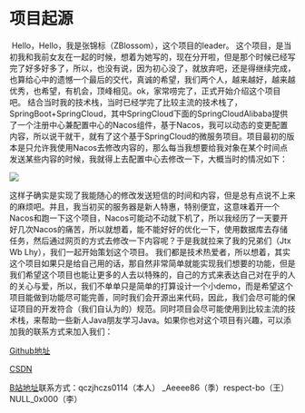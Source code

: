 # 项目起源

​	Hello，Hello，我是张锦标（ZBlossom），这个项目的leader。
​	这个项目，是当初我和我前女友在一起的时候，想着为她写的，现在分开啦，但是那个时候已经写完了好多好多了，所以，也没有说，因为初心没了，就放弃吧，还是得继续完成，也算给心中的遗憾一个最后的交代，
​	真诚的希望，我们两个人，越来越好，越来越优秀，也希望，有机会，顶峰相见。
​	ok，家常唠完了，正式开始介绍这个项目吧。
​	结合当时我的技术栈，当时已经学完了比较主流的技术栈了，SpringBoot+SpringCloud，其中SpringCloud下面的SpringCloudAlibaba提供了一个注册中心兼配置中心的Nacos组件，基于Nacos，我可以动态的变更配置内容，所以说干就干，就有了这个基于SpringCloud的微服务项目。
​	项目最初的版本是只允许我使用Nacos去修改内容的，那么每当我想要给我对象在某个时间点发送某些内容的时候，我就得上去配置中心去修改一下，大概当时的情况如下：

![](https://www.notion.so/image/https%3A%2F%2Fcdn.nlark.com%2Fyuque%2F0%2F2023%2Fpng%2F34806522%2F1677068469585-95d54a13-26b8-4d77-b3f0-ed20a23290e9.png?id=87038bda-c295-4388-8fd1-21249636b94c&table=block&spaceId=b64c4d64-f403-4087-86e0-a1e8fdb8361f&width=2000&userId=c25e5a34-6e8a-4a43-ba9f-f420d2f8d2b7&cache=v2)

​	这样子确实是实现了我能随心的修改发送短信的时间和内容，但是总有点说不上来的麻烦吧。并且，我当初买的服务器是新人特惠，特别便宜，这意味着开一个Nacos和跑一下这个项目，Nacos可能动不动就下机了，所以我经历了一天要开好几次Nacos的痛苦，所以就想着，能不能好好的优化一下，使用数据库去存储任务，然后通过网页的方式去修改一下内容呢？
​	于是我就拉来了我的兄弟们（Jtx Wb Lhy），我们一起开始策划这个项目。
​	我们都是技术热爱者，所以想着，其实这个项目如果只是给自己用的话，那自然非常简单就能实现我们想要的功能，但是我们希望这个项目也能让更多的人去以特殊的，自己的方式来表达自己对在乎的人的关心与爱，所以，我们不单单只是简单的打算设计一个小demo，而是希望这个项目能做到功能尽可能完善，同时我们会开源出来代码，因此，我们会尽可能的保证项目的开发符合（我们自认为的）规范。
​	同时项目会尽可能使用到比较主流的技术栈，来帮助一些新人Java朋友学习Java。
​	如果你也对这个项目有兴趣，可以添加我的联系方式来加入我们：

[Github地址](https://github.com/ZzloveLixh/Towelove)

[CSDN](https://github.com/ZzloveLixh/Towelove)

[​B站地址](https://github.com/ZzloveLixh/Towelove)
​联系方式：qczjhczs0114（本人） _Aeeee86（季）respect-bo（王） NULL_0x000（李）